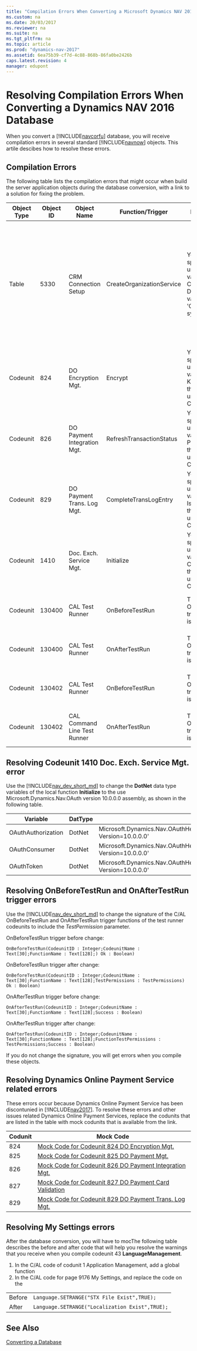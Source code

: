 ```yaml
---
title: "Compilation Errors When Converting a Microsoft Dynamics NAV 2016 Database"
ms.custom: na
ms.date: 20/03/2017
ms.reviewer: na
ms.suite: na
ms.tgt_pltfrm: na
ms.topic: article
ms.prod: "dynamics-nav-2017"
ms.assetid: 6ea75b39-cf7d-4c88-868b-86fa0be2426b
caps.latest.revision: 4
manager: edupont
---
```

# Resolving Compilation Errors When Converting a Dynamics NAV 2016 Database
When you convert a [!INCLUDE[navcorfu](includes/navcorfu_md.md)] database, you will receive compilation errors in several standard [!INCLUDE[navnow](includes/navnow_md.md)] objects. This artile descibes how to resolve these errors.

## Compilation Errors
The following table lists the compilation errors that might occur when build the server application objects during the database conversion, with a link to a solution for fixing the problem.

|  Object Type  |  Object ID  |  Object Name  |  Function/Trigger  |  Error Message  |  Solution  |
|---------------|-------------|---------------|--------------------|------------|------------|
|Table|5330|CRM Connection Setup|CreateOrganizationService|You have specified an unknown variable. CrmServiceClient Define the variable under 'Global C/AL symbols'.|You must update the C/AL code of Table 5330 to support the latest Microsoft Dynamics CRM Software Development KIT (SDK). To do this, import the code from the article [Updated Table 5330 CRM Connection Setup](Updated-Code-Table5330-CRM-Connection-Setup.md) as a text (.txt type) file to the database. |
|Codeunit|824|DO Encryption Mgt.|Encrypt|You have specified an unknown variable. KeyExists Define the variable under 'Global C/AL symbols'.|See [Resolving Dynamics Online Payment Service related errors](#DOL).|
|Codeunit|826|DO Payment Integration Mgt.|RefreshTransactionStatus|You have specified an unknown variable. Payment Define the variable under 'Global C/AL symbols'.|See [Resolving Dynamics Online Payment Service related errors](#DOL).|
|Codeunit|829|DO Payment Trans. Log Mgt.|CompleteTransLogEntry|You have specified an unknown variable. IsSuccess Define the variable under 'Global C/AL symbols'.|See [Resolving Dynamics Online Payment Service related errors](#DOL).|
|Codeunit|1410|Doc. Exch. Service Mgt.|Initialize|You have specified an unknown variable. Consumer Define the variable under 'Global C/AL symbols'.|See [Resolving Codeunit 1410 Doc. Exch. Service Mgt. Error.](#CU1410).|
|Codeunit|130400|CAL Test Runner|OnBeforeTestRun|The OnBeforeTestRun trigger signature is not valid.|See [Resolving OnBeforeTestRun and OnAfterTestRun trigger errors](#TestRunnerTriggers).|
|Codeunit|130400|CAL Test Runner|OnAfterTestRun|The OnAfterTestRun trigger signature is not valid.|See [Resolving OnBeforeTestRun and OnAfterTestRun trigger errors](#TestRunnerTriggers).|
|Codeunit|130402|CAL Test Runner|OnBeforeTestRun|The OnBeforeTestRun trigger signature is not valid.|See [Resolving OnBeforeTestRun and OnAfterTestRun trigger errors](#TestRunnerTriggers).|
|Codeunit|130402|CAL Command Line Test Runner|OnAfterTestRun|The OnAfterTestRun trigger signature is not valid.|See [Resolving OnBeforeTestRun and OnAfterTestRun trigger errors](#TestRunnerTriggers).|

## <a name="CU1410"></a>Resolving Codeunit 1410 Doc. Exch. Service Mgt. error  
Use the [!INCLUDE[nav_dev_short_md](includes/nav_dev_short_md.md)] to change the **DotNet** data type variables of the local function **Initialize** to the use Microsoft.Dynamics.Nav.OAuth version 10.0.0.0 assembly, as shown in the following table.

|  Variable  |  DatType  |  Subtype  |
|------------|-----------|-----------|
|OAuthAuthorization|DotNet|Microsoft.Dynamics.Nav.OAuthHelper.OAuthAuthorization.'Microsoft.Dynamics.Nav.OAuth, Version=10.0.0.0'|
|OAuthConsumer|DotNet|Microsoft.Dynamics.Nav.OAuthHelper.Consumer.'Microsoft.Dynamics.Nav.OAuth, Version=10.0.0.0'|
|OAuthToken|DotNet|Microsoft.Dynamics.Nav.OAuthHelper.Token.'Microsoft.Dynamics.Nav.OAuth, Version=10.0.0.0'|

## <a name="TestRunnerTriggers"></a>Resolving OnBeforeTestRun and OnAfterTestRun trigger errors

Use the [!INCLUDE[nav_dev_short_md](includes/nav_dev_short_md.md)] to change the signature of the C/AL OnBeforeTestRun and OnAfterTestRun trigger functions of the test runner codeunits to include the *TestPermission* parameter.

OnBeforeTestRun trigger before change:
```
OnBeforeTestRun(CodeunitID : Integer;CodeunitName : Text[30];FunctionName : Text[128];) Ok : Boolean)
```
OnBeforeTestRun trigger after change:
```
OnBeforeTestRun(CodeunitID : Integer;CodeunitName : Text[30];FunctionName : Text[128];TestPermissions : TestPermissions) Ok : Boolean)
```
OnAfterTestRun trigger before change:
```
OnAfterTestRun(CodeunitID : Integer;CodeunitName : Text[30];FunctionName : Text[128];Success : Boolean)
```
OnAfterTestRun trigger after change:
```
OnAfterTestRun(CodeunitID : Integer;CodeunitName : Text[30];FunctionName : Text[128];FunctionTestPermissions : TestPermissions;Success : Boolean)
```
If you do not change the signature, you will get errors when you compile these objects.

## <a name="DOL"></a>Resolving Dynamics Online Payment Service related errors
These errors occur because Dynamics Online Payment Service has been discontunied in [!INCLUDE[nav2017](includes/nav2017.md)]. To resolve these errors and other issues related Dynamics Online Payment Services, replace the codunits that are listed in the table with mock codunits  that is available from the link.

|  Codunit  |  Mock Code  |
|-----------|-------------|
|824|[Mock Code for Codeunit 824 DO Encryption Mgt.](Mock-Code-CU824-DO-Encryption-Mgt.md)|
|825|[Mock Code for Codeunit 825 DO Payment Mgt.](Mock-Code-CU825-DO-Payment-Mgt.md)|
|826|[Mock Code for Codeunit 826 DO Payment Integration Mgt.](Mock-Code-CU826-DO-Payment-Integration-Mgt.md)|
|827|[Mock Code for Codeunit 827 DO Payment Card Validation](Mock-Code-CU827-DO-Payment-Card-Validation.md)|
|829|[Mock Code for Codeunit 829 DO Payment Trans. Log Mgt.](Mock-Code-CU829-DO-Payment-Trans-Log-Mgt.md)|

## Resolving My Settings errors
After the database conversion, you will have to mocThe following table describes the before and after code that will help you resolve the warnings that you receive when you compile codeunit 43 **LanguageManagement**.
1. In the C/AL code of codunit 1 Application Management, add a global function  
1. In the C/AL code for page 9176 My Settings, and replace the code on the

|||  
|-|-|  
|Before|`Language.SETRANGE("STX File Exist",TRUE);`|  
|After|`Language.SETRANGE("Localization Exist",TRUE);`|  

## See Also  
 [Converting a Database](Converting-a-Database.md)
